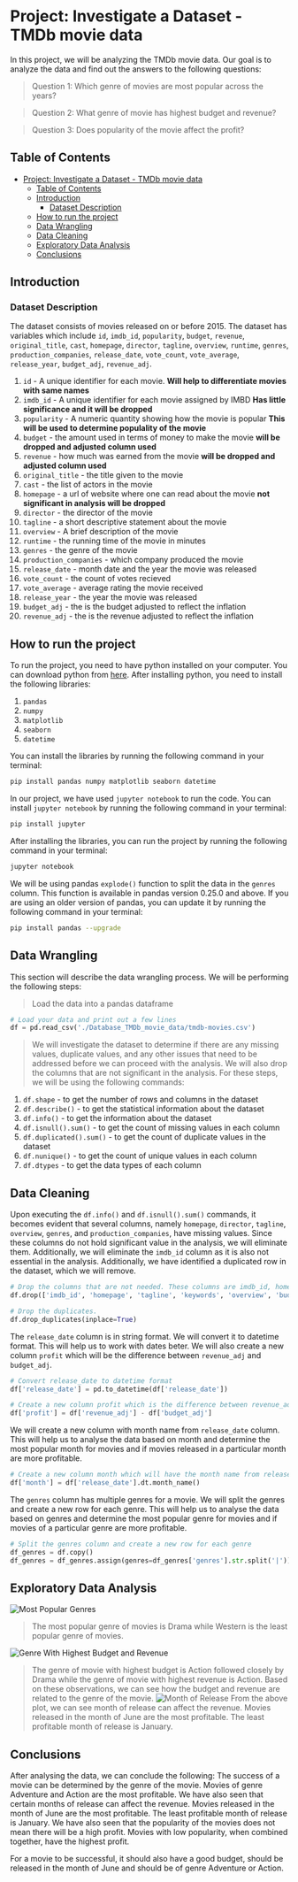 # Project: Investigate a Dataset - TMDb movie data

In this project, we will be analyzing the TMDb movie data. Our goal is to analyze the data and find out the answers to the following questions:

> Question 1: Which genre of movies are most popular across the years?

> Question 2: What genre of movie has highest budget and revenue?

> Question 3: Does popularity of the movie affect the profit?

## Table of Contents

-   [Project: Investigate a Dataset - TMDb movie data](#project-investigate-a-dataset---tmdb-movie-data)
    -   [Table of Contents](#table-of-contents)
    -   [Introduction](#introduction)
        -   [Dataset Description](#dataset-description)
    -   [How to run the project](#how-to-run-the-project)
    -   [Data Wrangling](#data-wrangling)
    -   [Data Cleaning](#data-cleaning)
    -   [Exploratory Data Analysis](#exploratory-data-analysis)
    -   [Conclusions](#conclusions)

## Introduction

### Dataset Description

The dataset consists of movies released on or before 2015. The dataset has variables which include `id`, `imdb_id`, `popularity`, `budget`, `revenue`, `original_title`, `cast`, `homepage`, `director`, `tagline`, `overview`, `runtime`, `genres`, `production_companies`, `release_date`, `vote_count`, `vote_average`, `release_year`, `budget_adj`, `revenue_adj`.

1. `id` - A unique identifier for each movie. **Will help to differentiate movies with same names**
2. `imdb_id` - A unique identifier for each movie assigned by IMBD **Has little significance and it will be dropped**
3. `popularity` - A numeric quantity showing how the movie is popular **This will be used to determine populality of the movie**
4. `budget` - the amount used in terms of money to make the movie **will be dropped and adjusted column used**
5. `revenue` - how much was earned from the movie **will be dropped and adjusted column used**
6. `original_title` - the title given to the movie
7. `cast` - the list of actors in the movie
8. `homepage` - a url of website where one can read about the movie **not significant in analysis will be dropped**
9. `director` - the director of the movie
10. `tagline` - a short descriptive statement about the movie
11. `overview` - A brief description of the movie
12. `runtime` - the running time of the movie in minutes
13. `genres` - the genre of the movie
14. `production_companies` - which company produced the movie
15. `release_date` - month date and the year the movie was released
16. `vote_count` - the count of votes recieved
17. `vote_average` - average rating the movie received
18. `release_year` - the year the movie was released
19. `budget_adj` - the is the budget adjusted to reflect the inflation
20. `revenue_adj` - the is the revenue adjusted to reflect the inflation

## How to run the project

To run the project, you need to have python installed on your computer. You can download python from [here](https://www.python.org/downloads/). After installing python, you need to install the following libraries:

1. `pandas`
2. `numpy`
3. `matplotlib`
4. `seaborn`
5. `datetime`

You can install the libraries by running the following command in your terminal:

```bash
pip install pandas numpy matplotlib seaborn datetime
```

In our project, we have used `jupyter notebook` to run the code. You can install `jupyter notebook` by running the following command in your terminal:

```bash
pip install jupyter
```

After installing the libraries, you can run the project by running the following command in your terminal:

```bash
jupyter notebook
```

We will be using pandas `explode()` function to split the data in the `genres` column. This function is available in pandas version 0.25.0 and above. If you are using an older version of pandas, you can update it by running the following command in your terminal:

```bash
pip install pandas --upgrade
```

## Data Wrangling

This section will describe the data wrangling process. We will be performing the following steps:

> Load the data into a pandas dataframe

```python
# Load your data and print out a few lines
df = pd.read_csv('./Database_TMDb_movie_data/tmdb-movies.csv')
```

> We will investigate the dataset to determine if there are any missing values, duplicate values, and any other issues that need to be addressed before we can proceed with the analysis. We will also drop the columns that are not significant in the analysis.
> For these steps, we will be using the following commands:

1. `df.shape` - to get the number of rows and columns in the dataset
2. `df.describe()` - to get the statistical information about the dataset
3. `df.info()` - to get the information about the dataset
4. `df.isnull().sum()` - to get the count of missing values in each column
5. `df.duplicated().sum()` - to get the count of duplicate values in the dataset
6. `df.nunique()` - to get the count of unique values in each column
7. `df.dtypes` - to get the data types of each column

## Data Cleaning

Upon executing the `df.info()` and `df.isnull().sum()` commands, it becomes evident that several columns, namely `homepage`, `director`, `tagline`, `overview`, `genres`, and `production_companies`, have missing values. Since these columns do not hold significant value in the analysis, we will eliminate them. Additionally, we will eliminate the `imdb_id` column as it is also not essential in the analysis. Additionally, we have identified a duplicated row in the dataset, which we will remove.

```python
# Drop the columns that are not needed. These columns are imdb_id, homepage, tagline, keywords, overview, budget, revenue, cast.
df.drop(['imdb_id', 'homepage', 'tagline', 'keywords', 'overview', 'budget', 'revenue', 'cast'], axis=1, inplace=True)

# Drop the duplicates.
df.drop_duplicates(inplace=True)
```

The `release_date` column is in string format. We will convert it to datetime format. This will help us to work with dates beter. We will also create a new column `profit` which will be the difference between `revenue_adj` and `budget_adj`.

```python
# Convert release_date to datetime format
df['release_date'] = pd.to_datetime(df['release_date'])

# Create a new column profit which is the difference between revenue_adj and budget_adj
df['profit'] = df['revenue_adj'] - df['budget_adj']
```

We will create a new column with month name from `release_date` column. This will help us to analyse the data based on month and determine the most popular month for movies and if movies released in a particular month are more profitable.

```python
# Create a new column month which will have the month name from release_date
df['month'] = df['release_date'].dt.month_name()
```

The `genres` column has multiple genres for a movie. We will split the genres and create a new row for each genre. This will help us to analyse the data based on genres and determine the most popular genre for movies and if movies of a particular genre are more profitable.

```python
# Split the genres column and create a new row for each genre
df_genres = df.copy()
df_genres = df_genres.assign(genres=df_genres['genres'].str.split('|')).explode('genres')
```

## Exploratory Data Analysis

![Most Popular Genres](images/most_popular_genres.png)

> The most popular genre of movies is Drama while Western is the least popular genre of movies.

![Genre With Highest Budget and Revenue](images/genre_with_highest_budget_and_revenue.png)

> The genre of movie with highest budget is Action followed closely by Drama while the genre of movie with highest revenue is Action. Based on these observations, we can see how the budget and revenue are related to the genre of the movie.
> ![Month of Release](images/month_of_release.png)
> From the above plot, we can see month of release can affect the revenue. Movies released in the month of June are the most profitable. The least profitable month of release is January.

## Conclusions

After analysing the data, we can conclude the following:
The success of a movie can be determined by the genre of the movie. Movies of genre Adventure and Action are the most profitable. We have also seen that certain months of release can affect the revenue. Movies released in the month of June are the most profitable. The least profitable month of release is January. We have also seen that the popularity of the movies does not mean there will be a high profit. Movies with low popularity, when combined together, have the highest profit.

For a movie to be successful, it should also have a good budget, should be released in the month of June and should be of genre Adventure or Action.
